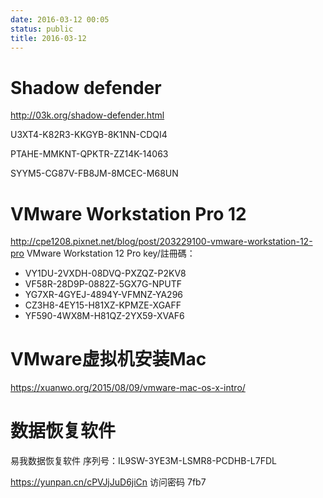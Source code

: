 ```yaml
---
date: 2016-03-12 00:05
status: public
title: 2016-03-12
---
```


# Shadow defender
http://03k.org/shadow-defender.html

U3XT4-K82R3-KKGYB-8K1NN-CDQI4
 
PTAHE-MMKNT-QPKTR-ZZ14K-14063
 
SYYM5-CG87V-FB8JM-8MCEC-M68UN

# VMware Workstation Pro 12
<http://cpe1208.pixnet.net/blog/post/203229100-vmware-workstation-12-pro>
VMware Workstation 12 Pro key/註冊碼：
* VY1DU-2VXDH-08DVQ-PXZQZ-P2KV8
* VF58R-28D9P-0882Z-5GX7G-NPUTF
* YG7XR-4GYEJ-4894Y-VFMNZ-YA296
* CZ3H8-4EY15-H81XZ-KPMZE-XGAFF
* YF590-4WX8M-H81QZ-2YX59-XVAF6

# VMware虚拟机安装Mac
<https://xuanwo.org/2015/08/09/vmware-mac-os-x-intro/>


# 数据恢复软件
易我数据恢复软件
序列号：IL9SW-3YE3M-LSMR8-PCDHB-L7FDL

<https://yunpan.cn/cPVJjJuD6jiCn>  访问密码 7fb7